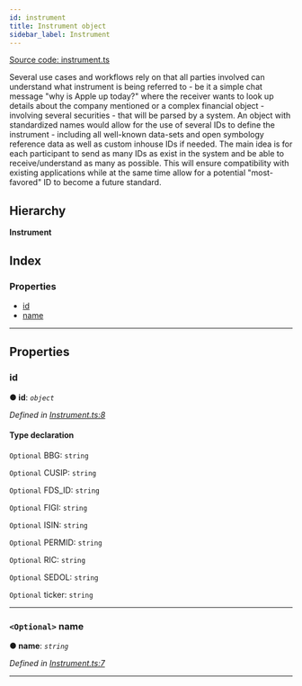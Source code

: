 ```yaml
---
id: instrument
title: Instrument object
sidebar_label: Instrument
---
```


[Source code: instrument.ts](https://github.com/finos-fo/finos-fo/tree/docusaurus/src/objects/)


Several use cases and workflows rely on that all parties involved can understand what instrument is being referred to - be it a simple chat message "why is Apple up today?" where the receiver wants to look up details about the company mentioned or a complex financial object - involving several securities - that will be parsed by a system. An object with standardized names would allow for the use of several IDs to define the instrument - including all well-known data-sets and open symbology reference data as well as custom inhouse IDs if needed. The main idea is for each participant to send as many IDs as exist in the system and be able to receive/understand as many as possible. This will ensure compatibility with existing applications while at the same time allow for a potential "most-favored" ID to become a future standard.

## Hierarchy

**Instrument**

## Index

### Properties

* [id](instrument.md#id)
* [name](instrument.md#name)

---

## Properties

<a id="id"></a>

###  id

**● id**: *`object`*

*Defined in [Instrument.ts:8](https://github.com/maoo/finos-fo/blob/1d0ca0d/src/objects/Instrument.ts#L8)*

#### Type declaration

`Optional`  BBG: `string`

`Optional`  CUSIP: `string`

`Optional`  FDS_ID: `string`

`Optional`  FIGI: `string`

`Optional`  ISIN: `string`

`Optional`  PERMID: `string`

`Optional`  RIC: `string`

`Optional`  SEDOL: `string`

`Optional`  ticker: `string`

___
<a id="name"></a>

### `<Optional>` name

**● name**: *`string`*

*Defined in [Instrument.ts:7](https://github.com/maoo/finos-fo/blob/1d0ca0d/src/objects/Instrument.ts#L7)*

___

